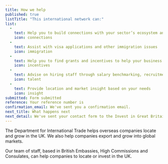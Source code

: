 ```yaml
---
title: How we help
published: true
listTitle: "This international network can:"
list: 
  - 
    text: Help you to build connections with your sector’s ecosystem and supply chain
    icon: connections
  - 
    text: Assist with visa applications and other immigration issues
    icon: immigration 
  - 
    text: Help you to find grants and incentives to help your business to grow
    icon: incentives
  - 
    text: Advise on hiring staff through salary benchmarking, recruitment, and training
    icon: talent
  - 
    text: Provide location and market insight based on your needs
    icon: insight
submitted: Form submitted
reference: Your reference number is
confirmation_email: We've sent you a confirmation email.
next_title: What happens next
next_detail: We've sent your contact form to the Invest in Great Britain agents. They will be in touch soon.
---
```

The Department for International Trade helps overseas companies locate and grow in the UK.  We also help companies export and grow into global markets.

Our team of staff, based in British Embassies, High Commissions and Consulates, can help companies to locate or invest in the UK.
